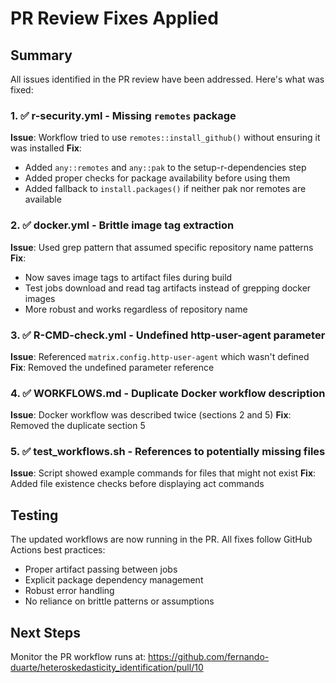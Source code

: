 # PR Review Fixes Applied

## Summary
All issues identified in the PR review have been addressed. Here's what was fixed:

### 1. ✅ r-security.yml - Missing `remotes` package
**Issue**: Workflow tried to use `remotes::install_github()` without ensuring it was installed
**Fix**: 
- Added `any::remotes` and `any::pak` to the setup-r-dependencies step
- Added proper checks for package availability before using them
- Added fallback to `install.packages()` if neither pak nor remotes are available

### 2. ✅ docker.yml - Brittle image tag extraction
**Issue**: Used grep pattern that assumed specific repository name patterns
**Fix**:
- Now saves image tags to artifact files during build
- Test jobs download and read tag artifacts instead of grepping docker images
- More robust and works regardless of repository name

### 3. ✅ R-CMD-check.yml - Undefined http-user-agent parameter
**Issue**: Referenced `matrix.config.http-user-agent` which wasn't defined
**Fix**: Removed the undefined parameter reference

### 4. ✅ WORKFLOWS.md - Duplicate Docker workflow description
**Issue**: Docker workflow was described twice (sections 2 and 5)
**Fix**: Removed the duplicate section 5

### 5. ✅ test_workflows.sh - References to potentially missing files
**Issue**: Script showed example commands for files that might not exist
**Fix**: Added file existence checks before displaying act commands

## Testing
The updated workflows are now running in the PR. All fixes follow GitHub Actions best practices:
- Proper artifact passing between jobs
- Explicit package dependency management
- Robust error handling
- No reliance on brittle patterns or assumptions

## Next Steps
Monitor the PR workflow runs at: https://github.com/fernando-duarte/heteroskedasticity_identification/pull/10